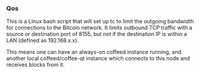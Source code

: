 ### Qos ###

This is a Linux bash script that will set up tc to limit the outgoing bandwidth for connections to the Bitcoin network. It limits outbound TCP traffic with a source or destination port of 8155, but not if the destination IP is within a LAN (defined as 192.168.x.x).

This means one can have an always-on coffeed instance running, and another local coffeed/coffee-qt instance which connects to this node and receives blocks from it.
